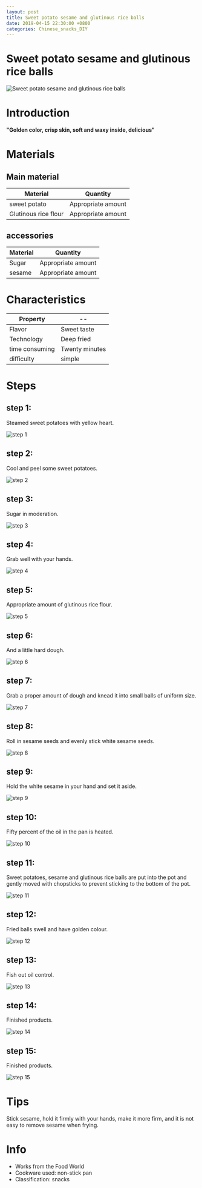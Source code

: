 ```yaml
---
layout: post
title: Sweet potato sesame and glutinous rice balls
date: 2019-04-15 22:30:00 +0800
categories: Chinese_snacks_DIY
---
```


# Sweet potato sesame and glutinous rice balls

![Sweet potato sesame and glutinous rice balls]({{site.baseurl}}/img/409105/409105.jpg)

# Introduction

**"Golden color, crisp skin, soft and waxy inside, delicious"**

# Materials


## Main material

Material|Quantity
--|--
sweet potato|Appropriate amount
Glutinous rice flour|Appropriate amount

## accessories

Material|Quantity
--|--
Sugar|Appropriate amount
sesame|Appropriate amount

# Characteristics

Property|--
--|--
Flavor|Sweet taste
Technology|Deep fried
time consuming|Twenty minutes
difficulty|simple

# Steps

## step 1:

Steamed sweet potatoes with yellow heart.

![step 1]({{site.baseurl}}/img/409105/1.jpg)

## step 2:

Cool and peel some sweet potatoes.

![step 2]({{site.baseurl}}/img/409105/2.jpg)

## step 3:

Sugar in moderation.

![step 3]({{site.baseurl}}/img/409105/3.jpg)

## step 4:

Grab well with your hands.

![step 4]({{site.baseurl}}/img/409105/4.jpg)

## step 5:

Appropriate amount of glutinous rice flour.

![step 5]({{site.baseurl}}/img/409105/5.jpg)

## step 6:

And a little hard dough.

![step 6]({{site.baseurl}}/img/409105/6.jpg)

## step 7:

Grab a proper amount of dough and knead it into small balls of uniform size.

![step 7]({{site.baseurl}}/img/409105/7.jpg)

## step 8:

Roll in sesame seeds and evenly stick white sesame seeds.

![step 8]({{site.baseurl}}/img/409105/8.jpg)

## step 9:

Hold the white sesame in your hand and set it aside.

![step 9]({{site.baseurl}}/img/409105/9.jpg)

## step 10:

Fifty percent of the oil in the pan is heated.

![step 10]({{site.baseurl}}/img/409105/10.jpg)

## step 11:

Sweet potatoes, sesame and glutinous rice balls are put into the pot and gently moved with chopsticks to prevent sticking to the bottom of the pot.

![step 11]({{site.baseurl}}/img/409105/11.jpg)

## step 12:

Fried balls swell and have golden colour.

![step 12]({{site.baseurl}}/img/409105/12.jpg)

## step 13:

Fish out oil control.

![step 13]({{site.baseurl}}/img/409105/13.jpg)

## step 14:

Finished products.

![step 14]({{site.baseurl}}/img/409105/14.jpg)

## step 15:

Finished products.

![step 15]({{site.baseurl}}/img/409105/15.jpg)

# Tips

Stick sesame, hold it firmly with your hands, make it more firm, and it is not easy to remove sesame when frying.

# Info

- Works from the Food World
- Cookware used: non-stick pan
- Classification: snacks